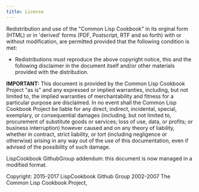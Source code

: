 ```yaml
---
title: License
---
```


Redistribution and use of the "Common Lisp Cookbook" in its orginal form (HTML)
or in 'derived' forms (PDF, Postscript, RTF and so forth) with or without
modification, are permitted provided that the following condition is met:

* Redistributions must reproduce the above copyright notice, this and the
  following disclaimer in the document itself and/or other materials provided
  with the distribution.

**IMPORTANT:** This document is provided by the Common Lisp Cookbook Project "as
is" and any expressed or implied warranties, including, but not limited to, the
implied warranties of merchantability and fitness for a particular purpose are
disclaimed. In no event shall the Common Lisp Cookbook Project be liable for any
direct, indirect, incidental, special, exemplary, or consequential damages
(including, but not limited to, procurement of substitute goods or services;
loss of use, data, or profits; or business interruption) however caused and on
any theory of liability, whether in contract, strict liability, or tort
(including negligence or otherwise) arising in any way out of the use of this
documentation, even if advised of the possibility of such damage.

LispCookbook GithubGroup addendum: this document is now managed in a modified format.

Copyright:
2015-2017 LispCookbook Github Group
2002-2007 The Common Lisp Cookbook Project,
